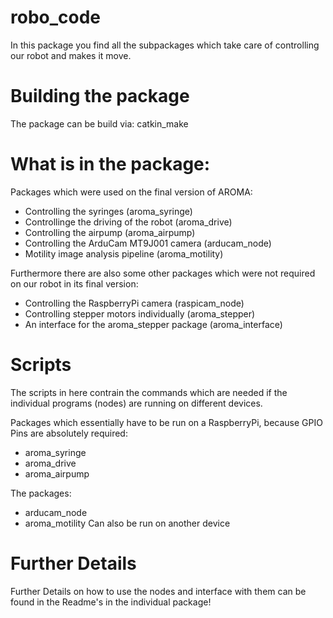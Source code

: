 # robo_code

In this package you find all the subpackages which take care of controlling our robot and makes it move. 

# Building the package

The package can be build via: catkin_make

# What is in the package:

Packages which were used on the final version of AROMA:

- Controlling the syringes (aroma_syringe)
- Controllinge the driving of the robot (aroma_drive)
- Controlling the airpump (aroma_airpump)
- Controlling the ArduCam MT9J001 camera (arducam_node)
- Motility image analysis pipeline (aroma_motility)

Furthermore there are also some other packages which were not required on our robot in its final version:
- Controlling the RaspberryPi camera (raspicam_node)
- Controlling stepper motors individually (aroma_stepper)
- An interface for the aroma_stepper package (aroma_interface)

# Scripts

The scripts in here contrain the commands which are needed if the individual programs (nodes) are running on different devices. 

Packages which essentially have to be run on a RaspberryPi, because GPIO Pins are absolutely required:
- aroma_syringe
- aroma_drive
- aroma_airpump

The packages:
- arducam_node
- aroma_motility
Can also be run on another device 

# Further Details

Further Details on how to use the nodes and interface with them can be found in the Readme's in the individual package!
